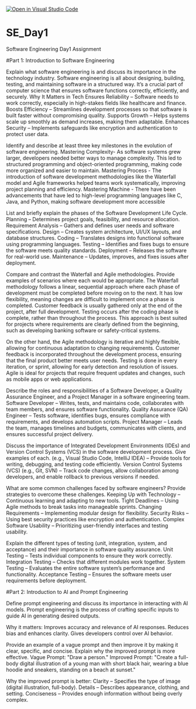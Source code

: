 [![Open in Visual Studio Code](https://classroom.github.com/assets/open-in-vscode-2e0aaae1b6195c2367325f4f02e2d04e9abb55f0b24a779b69b11b9e10269abc.svg)](https://classroom.github.com/online_ide?assignment_repo_id=18370553&assignment_repo_type=AssignmentRepo)
# SE_Day1
Software Engineering Day1 Assignment

#Part 1: Introduction to Software Engineering

Explain what software engineering is and discuss its importance in the technology industry.
Software engineering is all about designing, building, testing, and maintaining software in a structured way. It’s a crucial part of computer science that ensures software functions correctly, efficiently, and securely.
Why It Matters in Tech
Ensures Reliability – Software needs to work correctly, especially in high-stakes fields like healthcare and finance.
Boosts Efficiency – Streamlines development processes so that software is built faster without compromising quality.
Supports Growth – Helps systems scale up smoothly as demand increases, making them adaptable.
Enhances Security – Implements safeguards like encryption and authentication to protect user data.

Identify and describe at least three key milestones in the evolution of software engineering.
Mastering Complexity- As software systems grew larger, developers needed better ways to manage complexity. This led to structured programming and object-oriented programming, making code more organized and easier to maintain.
Mastering Process - The introduction of software development methodologies like the Waterfall model and Agile frameworks helped teams work systematically, improving project planning and efficiency.
Mastering Machine - There have been advancements that have led to high-level programming languages like C, Java, and Python, making software development more accessible 

List and briefly explain the phases of the Software Development Life Cycle.
Planning – Determines project goals, feasibility, and resource allocation.
Requirement Analysis – Gathers and defines user needs and software specifications.
Design – Creates system architecture, UI/UX layouts, and database structures.
Coding – Translates designs into functional software using programming languages.
Testing – Identifies and fixes bugs to ensure the software meets quality standards.
Deployment – Releases the software for real-world use.
Maintenance – Updates, improves, and fixes issues after deployment.

Compare and contrast the Waterfall and Agile methodologies. Provide examples of scenarios where each would be appropriate.
The Waterfall methodology follows a linear, sequential approach where each phase of development must be completed before moving on to the next. It has low flexibility, meaning changes are difficult to implement once a phase is completed. Customer feedback is usually gathered only at the end of the project, after full development. Testing occurs after the coding phase is complete, rather than throughout the process. This approach is best suited for projects where requirements are clearly defined from the beginning, such as developing banking software or safety-critical systems.

On the other hand, the Agile methodology is iterative and highly flexible, allowing for continuous adaptation to changing requirements. Customer feedback is incorporated throughout the development process, ensuring that the final product better meets user needs. Testing is done in every iteration, or sprint, allowing for early detection and resolution of issues. Agile is ideal for projects that require frequent updates and changes, such as mobile apps or web applications.

Describe the roles and responsibilities of a Software Developer, a Quality Assurance Engineer, and a Project Manager in a software engineering team.
Software Developer – Writes, tests, and maintains code, collaborates with team members, and ensures software functionality.
Quality Assurance (QA) Engineer – Tests software, identifies bugs, ensures compliance with requirements, and develops automation scripts.
Project Manager – Leads the team, manages timelines and budgets, communicates with clients, and ensures successful project delivery.

Discuss the importance of Integrated Development Environments (IDEs) and Version Control Systems (VCS) in the software development process. Give examples of each.
 (e.g., Visual Studio Code, IntelliJ IDEA) – Provide tools for writing, debugging, and testing code efficiently.
Version Control Systems (VCS) (e.g., Git, SVN) – Track code changes, allow collaboration among developers, and enable rollback to previous versions if needed.

What are some common challenges faced by software engineers? Provide strategies to overcome these challenges.
Keeping Up with Technology – Continuous learning and adapting to new tools.
Tight Deadlines – Using Agile methods to break tasks into manageable sprints.
Changing Requirements – Implementing modular design for flexibility.
Security Risks – Using best security practices like encryption and authentication.
Complex Software Usability – Prioritizing user-friendly interfaces and testing usability.

Explain the different types of testing (unit, integration, system, and acceptance) and their importance in software quality assurance.
Unit Testing – Tests individual components to ensure they work correctly.
Integration Testing – Checks that different modules work together.
System Testing – Evaluates the entire software system’s performance and functionality.
Acceptance Testing – Ensures the software meets user requirements before deployment.


#Part 2: Introduction to AI and Prompt Engineering

Define prompt engineering and discuss its importance in interacting with AI models.
Prompt engineering is the process of crafting specific inputs to guide AI in generating desired outputs.

Why it matters:
Improves accuracy and relevance of AI responses.
Reduces bias and enhances clarity.
Gives developers control over AI behavior.

Provide an example of a vague prompt and then improve it by making it clear, specific, and concise. Explain why the improved prompt is more effective.
Vague Prompt: "Draw a person."
Improved Prompt: "Create a full-body digital illustration of a young man with short black hair, wearing a blue hoodie and sneakers, standing on a beach at sunset."

Why the improved prompt is better:
Clarity – Specifies the type of image (digital illustration, full-body).
Details – Describes appearance, clothing, and setting.
Conciseness – Provides enough information without being overly complex.
